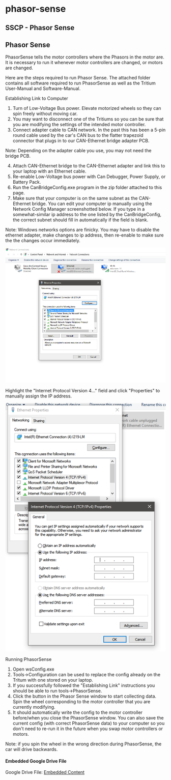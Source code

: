 # phasor-sense

## SSCP - Phasor Sense

## Phasor Sense

PhasorSense tells the motor controllers where the Phasors in the motor are.  It is necessary to run it whenever motor controllers are changed, or motors are changed.

Here are the steps required to run Phasor Sense.  The attached folder contains all software required to run PhasorSense as well as the Tritium User-Manual and Software-Manual.

Establishing Link to Computer

1. Turn of Low-Voltage Bus power.  Elevate motorized wheels so they can spin freely without moving car.
2. You may want to disconnect one of the Tritiums so you can be sure that you are modifying the settings of the intended motor controller.
3. Connect adapter cable to CAN network.  In the past this has been a 5-pin round cable used by the car's CAN bus to the flatter trapezoid connector that plugs in to our CAN-Ethernet bridge adapter PCB.

Note: Depending on the adapter cable you use, you may not need the bridge PCB.

4. Attach CAN-Ethernet bridge to the CAN-Ethernet adapter and link this to your laptop with an Ethernet cable.
5. Re-enable Low-Voltage bus power with Can Debugger, Power Supply, or Battery Pack.
6. Run the CanBridgeConfig.exe program in the zip folder attached to this page.
7. Make sure that your computer is on the same subnet as the CAN-Ethernet bridge.  You can edit your computer ip manually using the Network Config Manager screenshotted below.  If you type in a somewhat-similar ip address to the one listed by the CanBridgeConfig, the correct subnet should fill in automatically if the field is blank.

Note: Windows networks options are finicky.  You may have to disable the ethernet adapter, make changes to ip address, then re-enable to make sure the the changes occur immediately.

![](../../../../assets/image_f10d941b5a.png)

Highlight the "Internet Protocol Version 4..." field and click "Properties" to manually assign the IP address.

![](../../../../assets/image_da3188d5e1.png)

Running PhasorSense

1. Open wsConfig.exe
2. Tools->Configuration can be used to replace the config already on the Tritum with one stored on your laptop.
3. If you successfully followed the "Establishing Link" instructions you should be able to run tools->PhasorSense.
4. Click the button in the Phasor Sense window to start collecting data.  Spin the wheel corresponding to the motor controller that you are currently modifying.
5. It should automatically write the config to the motor controller before/when you close the PhasorSense window.  You can also save the current config (with correct PhasorSense data) to your computer so you don't need to re-run it in the future when you swap motor controllers or motors.

Note: if you spin the wheel in the wrong direction during PhasorSense, the car will drive backwards.

#### Embedded Google Drive File

Google Drive File: [Embedded Content](https://drive.google.com/embeddedfolderview?id=1yV-KSa5-0cd15MgIUAAqgzSmOgsuNEfb#list)
